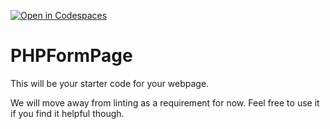 [![Open in Codespaces](https://classroom.github.com/assets/launch-codespace-7f7980b617ed060a017424585567c406b6ee15c891e84e1186181d67ecf80aa0.svg)](https://classroom.github.com/open-in-codespaces?assignment_repo_id=14003777)
# PHPFormPage

This will be your starter code for your webpage.

We will move away from linting as a requirement for now.  Feel free to use it if you find it helpful though.
